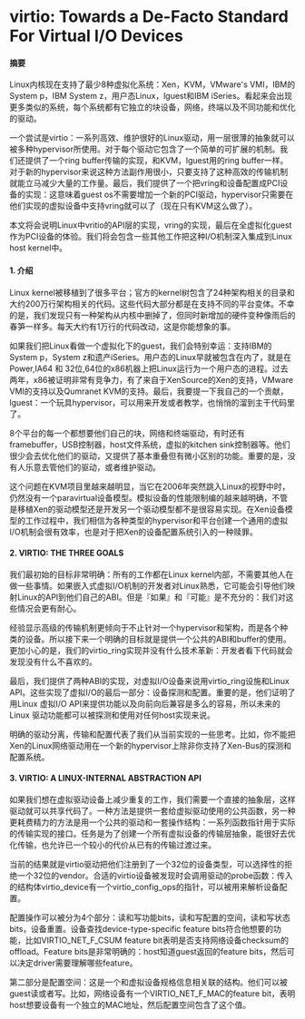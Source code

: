 # virtio: Towards a De-Facto Standard For Virtual I/O Devices

#### 摘要

Linux内核现在支持了最少8种虚拟化系统：Xen，KVM，VMware's VMI，IBM的System p，IBM System z，用户态Linux，lguest和IBM iSeries。看起来会出现更多类似的系统，每个系统都有它独立的块设备，网络，终端以及不同功能和优化的驱动。

一个尝试是virtio：一系列高效、维护很好的Linux驱动，用一层很薄的抽象就可以被多种hypervisor所使用。对于每个驱动它包含了一个简单的可扩展的机制。我们还提供了一个ring buffer传输的实现，和KVM，lguest用的ring buffer一样。对于新的hypervisor来说这种方法副作用很小，只要支持了这种高效的传输机制就能立马减少大量的工作量。最后，我们提供了一个把vring和设备配置成PCI设备的实现：这意味着guest os不需要增加一个新的PCI驱动，hypervisor只需要在他们实现的虚拟设备中支持vring就可以了（现在只有KVM这么做了）。

本文将会说明Linux中vritio的API层的实现，vring的实现，最后在全虚拟化guest作为PCI设备的体验。我们将会包含一些其他工作把这种I/O机制深入集成到Linux host kernel中。

#### 1. 介绍

Linux kernel被移植到了很多平台；官方的kernel树包含了24种架构相关的目录和大约200万行架构相关的代码。这些代码大部分都是在支持不同的平台变体。不幸的是，我们发现只有一种架构从内核中删掉了，但同时新增加的硬件变种像雨后的春笋一样多。每天大约有1万行的代码改动，这是你能想象的事。

如果我们把Linux看做一个虚拟化下的guest，我们会特别幸运：支持IBM的 System p，System z和遗产iSeries。用户态的Linux早就被包含在内了，就是在Power,IA64 和 32位,64位的x86机器上把Linux运行为一个用户态的进程。过去两年，x86被证明非常有竞争力，有了来自于XenSource的Xen的支持，VMware VMI的支持以及Qumranet KVM的支持。最后，我要提一下我自己的一个贡献，lguest：一个玩具hypervisor，可以用来开发或者教学，也悄悄的溜到主干代码里了。

8个平台的每一个都想要他们自己的块，网络和终端驱动，有时还有framebuffer，USB控制器，host文件系统，虚拟的kitchen sink控制器等。他们很少会去优化他们的驱动，又提供了基本重叠但有微小区别的功能。重要的是，没有人乐意去管他们的驱动，或者维护驱动。

这个问题在KVM项目里越来越明显，当它在2006年突然跳入Linux的视野中时，仍然没有一个paravirtual设备模型。模拟设备的性能限制编的越来越明确，不管是移植Xen的驱动模型还是开发另一个驱动模型都不是很容易实现。在Xen设备模型的工作过程中，我们相信为各种类型的hypervisor和平台创建一个通用的虚拟I/O机制会很有效率，也是对于把Xen的设备配置系统引入的一种赎罪。

#### 2. VIRTIO: THE THREE GOALS

我们最初始的目标非常明确：所有的工作都在Linux kernel内部，不需要其他人在做一些事情。如果嵌入式虚拟I/O机制的开发者对Linux熟悉，它可能会引导他们映射Linux的API到他们自己的ABI。但是『如果』和『可能』是不充分的：我们对这些情况会更有耐心。

经验显示高级的传输机制更倾向于不止针对一个hypervisor和架构，而是各个种类的设备。所以接下来一个明确的目标就是提供一个公共的ABI和buffer的使用。更加小心的是，我们的virtio\_ring实现并没有什么技术革新：开发者看下代码就会发现没有什么不喜欢的。

最后，我们提供了两种ABI的实现，对虚拟I/O设备来说用virtio\_ring设施和Linux API。这些实现了虚拟I/O的最后一部分：设备探测和配置。重要的是，他们证明了用Linux 虚拟I/O API来提供功能以及向前向后兼容是多么的容易，所以未来的Linux 驱动功能都可以被探测和使用对任何host实现来说。

明确的驱动分离，传输和配置代表了我们从当前实现的一些思考。比如，你不能把Xen的Linux网络驱动用在一个新的hypervisor上除非你支持了Xen-Bus的探测和配置系统。



#### 3. VIRTIO: A LINUX-INTERNAL ABSTRACTION API

如果我们想在虚拟驱动设备上减少重复的工作，我们需要一个直接的抽象层，这样驱动就可以共享代码了。一种方法是提供一套给虚拟驱动使用的公共函数，另一种更耗费精力的方法是用一个公共的驱动和一套操作结构：一系列函数指针用于实际的传输实现的接口。任务是为了创建一个所有虚拟设备的传输层抽象，能很好去优化传输，也允许已一个较小的代价从已有的传输过渡过来。

当前的结果就是virtio驱动把他们注册到了一个32位的设备类型，可以选择性的拒绝一个32位的vendor。合适的virtio设备被发现时会调用驱动的probe函数：传入的结构体virtio\_device有一个virtio\_config\_ops的指针，可以被用来解析设备配置。

配置操作可以被分为4个部分：读和写功能bits，读和写配置的空间，读和写状态bits，设备重置。设备查找device-type-specific feature bits符合他想要的功能，比如VIRTIO\_NET\_F\_CSUM feature bit表明是否支持网络设备checksum的offload。Feature bits是非常明确的：host知道guest返回的feature bits，然后可以决定driver需要理解哪些feature。

第二部分是配置空间：这是一个和虚拟设备规格信息相关联的结构。他们可以被guest读或者写。比如，网络设备有一个VIRTIO\_NET\_F\_MAC的feature bit，表明host想要设备有一个独立的MAC地址，然后配置空间包含了这个值。

